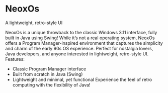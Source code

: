 # NeoxOs
A lightweight, retro-style UI

NeoxOs is a unique throwback to the classic Windows 3.11 interface, fully built in Java using Swing! While it’s not a real operating system, NeoxOs offers a Program Manager-inspired environment that captures the simplicity and charm of the early 90s OS experience. Perfect for nostalgia lovers, Java developers, and anyone interested in lightweight, retro-style UI.
Features:
 - Classic Program Manager interface
 - Built from scratch in Java (Swing)
 - Lightweight and minimal, yet functional
Experience the feel of retro computing with the flexibility of Java!
